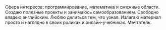 Сфера интересов: программирование, математика и смежные области.
Создаю полезные проекты и занимаюсь самообразованием.
Свободно владею английским.
Люблю делиться тем, что узнал.
Излагаю материал просто и наглядно в своих роликах и онлайн-учебниках. Мечтатель.
